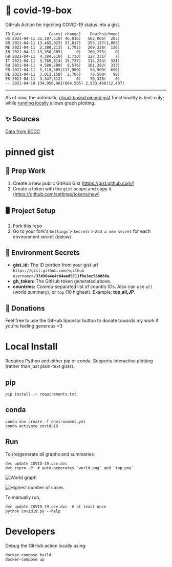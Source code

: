 # 🏥 covid-19-box

GitHub Action for injecting COVID-19 status into a gist.

```
ID Date            Cases( change)    Deaths(chnge)
US 2021-04-11 31,197,510( 46,016)   562,066(  283)
BR 2021-04-11 13,482,023( 37,017)   353,137(1,803)
ME 2021-04-11  2,280,213(  1,793)   209,338(  126)
IN 2021-04-11 13,358,805(      0)   169,275(    0)
GB 2021-04-11  4,384,610(  1,730)   127,331(    7)
IT 2021-04-11  3,769,814( 15,737)   114,254(  331)
RU 2021-04-11  4,589,209(  8,576)   101,282(  333)
FR 2021-04-11  5,119,585(117,900)    98,909(  696)
DE 2021-04-11  3,012,158(  2,706)    78,500(   98)
ES 2021-04-11  3,347,512(      0)    76,328(    0)
-- 2021-04-10 134,956,961(664,505) 2,933,460(12,407)
```

---

As of now, the automatic [cloud-based pinned gist](#pinned-gist) functionality is text-only;
while [running locally](#local-install) allows graph plotting.

## ✨ Sources

[Data from ECDC](https://www.ecdc.europa.eu/en/publications-data/download-todays-data-geographic-distribution-covid-19-cases-worldwide)

# pinned gist

## 🎒 Prep Work
1. Create a new public GitHub Gist (https://gist.github.com/)
1. Create a token with the `gist` scope and copy it. (https://github.com/settings/tokens/new)

## 🖥 Project Setup
1. Fork this repo
1. Go to your fork's `Settings` > `Secrets` > `Add a new secret` for each environment secret (below)

## 🤫 Environment Secrets
- **gist_id:** The ID portion from your gist url `https://gist.github.com/<github username>/`**`37496a4e4c84aed9711fbe3ec560888a`**.
- **gh_token:** The GitHub token generated above.
- **countries:** Comma-separated list of country IDs. Also can use `all` (world summary), or `top` (10 highest). Example: **top,all,JP**.

## 💸 Donations

Feel free to use the GitHub Sponsor button to donate towards my work if you're feeling generous <3

# Local Install

Requires Python and either pip or conda. Supports interactive plotting (rather than just plain-text gists).

## pip

```
pip install -r requirements.txt
```

## conda

```
conda env create -f environment.yml
conda activate covid-19
```

## Run

To (re)generate all graphs and summaries:

```
dvc update COVID-19.csv.dvc
dvc repro -P  # auto-generates `world.png` and `top.png`
```

![World graph](world.png)

![Highest number of cases](top.png)

To manually run,

```
dvc update COVID-19.csv.dvc  # at least once
python covid19.py --help
```

# Developers

Debug the GitHub action locally using:

```
docker-compose build
docker-compose up
```
